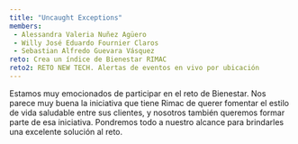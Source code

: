 ```yaml
---
title: "Uncaught Exceptions"
members:
 - Alessandra Valeria Nuñez Agüero
 - Willy José Eduardo Fournier Claros
 - Sebastian Alfredo Guevara Vásquez
reto: Crea un índice de Bienestar RIMAC
reto2: RETO NEW TECH. Alertas de eventos en vivo por ubicación
---
```


Estamos muy emocionados de participar en el reto de Bienestar. Nos parece muy buena la iniciativa que tiene Rimac de querer fomentar el estilo de vida saludable entre sus clientes, y nosotros también queremos formar parte de esa iniciativa. Pondremos todo a nuestro alcance para brindarles una excelente solución al reto.